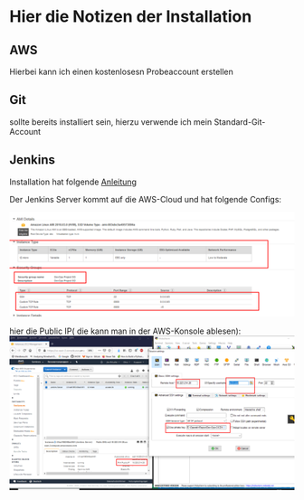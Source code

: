 # Hier die Notizen der Installation

## AWS
Hierbei kann ich einen kostenlosesn Probeaccount erstellen
## Git
sollte bereits installiert sein, hierzu verwende ich mein Standard-Git-Account

## Jenkins
Installation hat folgende [Anleitung](https://github.com/JHC90/Simple-DevOps-Project/blob/master/Jenkins/Jenkins_Installation.MD)

Der Jenkins Server kommt auf die AWS-Cloud und hat folgende Configs:


![](imgs/2020-06-09-09-15-18.png)

hier die Public IP( die kann man in der AWS-Konsole ablesen):
![](imgs/2020-06-09-09-21-49.png)
